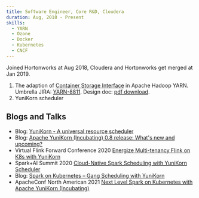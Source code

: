 ```yaml
---
title: Software Engineer, Core R&D, Cloudera
duration: Aug, 2018 - Present
skills:
  - YARN
  - Ozone
  - Docker
  - Kubernetes
  - CNCF
---
```

Joined Hortonworks at Aug 2018, Cloudera and Hortonworks get merged at Jan 2019.

1. The adaption of [Container Storage Interface](https://github.com/container-storage-interface/spec) in Apache Hadoop YARN. Umbrella JIRA: [YARN-8811](https://issues.apache.org/jira/browse/YARN-8811). Design doc: [pdf download](https://issues.apache.org/jira/secure/attachment/12947187/Support%20Container%20Storage%20Interface%28CSI%29%20in%20YARN_design_doc_v3.pdf).
2. YuniKorn scheduler


## Blogs and Talks

* Blog: [YuniKorn - A universal resource scheduler](https://blog.cloudera.com/yunikorn-a-universal-resources-scheduler/)
* Blog: [Apache YuniKorn (Incubating) 0.8 release: What's new and upcoming?](https://blog.cloudera.com/apache-yunikorn-incubating-0-8-release-whats-new-and-upcoming/)
* Virtual Flink Forward Conference 2020 [Energize Multi-tenancy Flink on K8s with YuniKorn ](https://www.youtube.com/watch?v=NemFKL0kK9U)
* Spark+AI Summit 2020 [Cloud-Native Spark Scheduling with YuniKorn Scheduler](https://www.youtube.com/watch?v=ZA6aPZ9r9wA)
* Blog: [Spark on Kubernetes – Gang Scheduling with YuniKorn](https://blog.cloudera.com/spark-on-kubernetes-gang-scheduling-with-yunikorn/)
* ApacheConf North American 2021 [Next Level Spark on Kubernetes with Apache YuniKorn (Incubating)](https://www.youtube.com/watch?v=gOST-iT-hj8)
